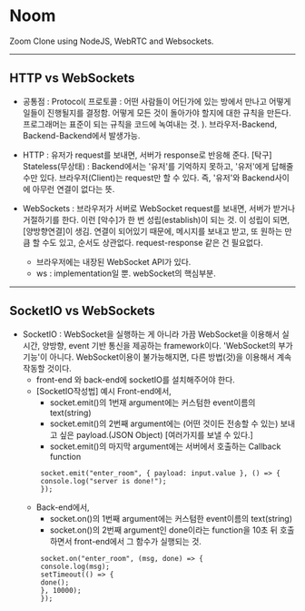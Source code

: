 # Noom

Zoom Clone using NodeJS, WebRTC and Websockets.

---

## HTTP vs WebSockets

- 공통점 : Protocol( 프로토콜 : 어떤 사람들이 어딘가에 있는 방에서 만나고 어떻게 일들이 진행될지를 결정함. 어떻게 모든 것이 돌아가야 할지에 대한 규칙을 만든다. 프로그래머는 표준이 되는 규칙을 코드에 녹여내는 것. ). 브라우저-Backend, Backend-Backend에서 발생가능.
- HTTP : 유저가 request를 보내면, 서버가 response로 반응해 준다. [탁구]
  Stateless(무상태) : Backend에서는 '유저'를 기억하지 못하고, '유저'에게 답해줄 수만 있다. 브라우저(Client)는 request만 할 수 있다. 즉, '유저'와 Backend사이에 아무런 연결이 없다는 뜻.

- WebSockets : 브라우저가 서버로 WebSocket request를 보내면, 서버가 받거나 거절하기를 한다. 이런 [악수]가 한 번 성립(establish)이 되는 것. 이 성립이 되면, [양방향연결]이 생김. 연결이 되어있기 때문에, 메시지를 보내고 받고, 또 원하는 만큼 할 수도 있고, 순서도 상관없다. request-response 같은 건 필요없다.
  - 브라우저에는 내장된 WebSocket API가 있다.
  - ws : implementation일 뿐. webSocket의 핵심부분.

---

## SocketIO vs WebSockets

- SocketIO : WebSocket을 실행하는 게 아니라 가끔 WebSocket을 이용해서 실시간, 양방향, event 기반 통신을 제공하는 framework이다. 'WebSocket의 부가기능'이 아니다. WebSocket이용이 불가능해지면, 다른 방법(것)을 이용해서 계속 작동할 것이다.
  - front-end 와 back-end에 socketIO를 설치해주어야 한다.
  - [SocketIO작성법] 예시
    Front-end에서,
    - socket.emit()의 1번재 argument에는 커스텀한 event이름의 text(string)
    - socket.emit()의 2번째 argument에는 (어떤 것이든 전송할 수 있는) 보내고 싶은 payload.(JSON Object) [여러가지를 보낼 수 있다.]
    - socket.emit()의 마지막 argument에는 서버에서 호출하는 Callback function
    ```
     socket.emit("enter_room", { payload: input.value }, () => {
     console.log("server is done!");
     });
    ```
  - Back-end에서,
    - socket.on()의 1번째 argument에는 커스텀한 event이름의 text(string)
    - socket.on()의 2번째 argument인 done이라는 function을 10초 뒤 호출하면서 front-end에서 그 함수가 실행되는 것.
    ```
     socket.on("enter_room", (msg, done) => {
     console.log(msg);
     setTimeout(() => {
     done();
     }, 10000);
     });
    ```
